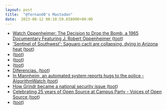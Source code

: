 ```yaml
---
layout: post
title:  "@fernand0's Mastodon"
date:  2023-08-12 08:10:59.658000+00:00
---
```

*  [Watch Oppenheimer: The Decision to Drop the Bomb, a 1965 Documentary Featuring J. Robert Oppenheimer ](https://www.openculture.com/2023/08/oppenheimer-the-decision-to-drop-the-bomb.htm) ([toot](https://mastodon.social/@fernand0/110875630610604127))
*  ['Sentinel of Southwest': Saguaro cacti are collapsing, dying in Arizona heat ](https://eu.usatoday.com/story/news/nation/2023/07/26/saguaro-cactus-dying-arizona-heat-reuters/70470713007) ([toot](https://mastodon.social/@fernand0/110875373695385879))
*  [ ](https://mastodon.social/@rb3n) ([toot](https://mastodon.social/@fernand0/110874989273782460))
*  [ ](https://mastodon.social/users/fernand0/statuses/110874988965801673/activity) ([toot](https://mastodon.social/users/fernand0/statuses/110874988965801673/activity))
*  [ ](https://mastodon.social/@VictorMoral) ([toot](https://mastodon.social/@fernand0/110872281611745282))
*  [Diferencias. ](https://avecesunafoto.wordpress.com/2023/08/11/diferencias) ([toot](https://mastodon.social/@fernand0/110872182756345571))
*  [In Mannheim, an automated system reports hugs to the police - AlgorithmWatch ](https://algorithmwatch.org/en/mannheim-system-reports-hugs-police) ([toot](https://mastodon.social/@fernand0/110872093333959202))
*  [How Grindr became a national security issue ](https://www.theverge.com/interface/2019/3/28/18285274/grindr-national-security-cfius-china-kunlun-militar) ([toot](https://mastodon.social/@fernand0/110871963218254780))
*  [Celebrating 25 years of Open Source at Campus Party - Voices of Open Source ](https://blog.opensource.org/celebrating-25-years-of-open-source-at-campus-party) ([toot](https://mastodon.social/@fernand0/110871735512716354))
*  [ ](https://mastodon.social/users/fernand0/statuses/110871464452211026/activity) ([toot](https://mastodon.social/users/fernand0/statuses/110871464452211026/activity))
